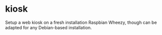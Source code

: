 kiosk
=====

Setup a web kiosk on a fresh installation Raspbian Wheezy, though can be adapted for any Debian-based installation.